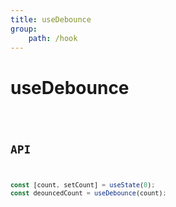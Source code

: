 ```yaml
---
title: useDebounce
group:
    path: /hook
---
```


# useDebounce

<code src="./demos/demo1.tsx"/>

## API

```typescript
const [count, setCount] = useState(0);
const deouncedCount = useDebounce(count);
```
